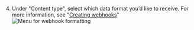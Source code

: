 4. Under "Content type", select which data format you’d like to receive. For more information, see "[Creating webhooks](/webhooks/creating/#content-type)"
   ![Menu for webhook formatting](/assets/images/help/sponsors/webhook-content-menu.png)

